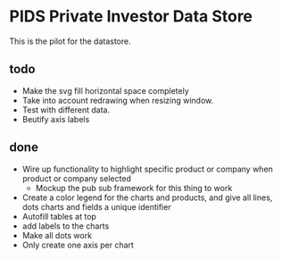 # PIDS Private Investor Data Store

This is the pilot for the datastore.

## todo

* Make the svg fill horizontal space completely
* Take into account redrawing when resizing window.
* Test with different data.
* Beutify axis labels

## done

* Wire up functionality to highlight specific product or company when product or company selected
	* Mockup the pub sub framework for this thing to work
* Create a color legend for the charts and products, and give all lines, dots charts and fields a unique identifier
* Autofill tables at top
* add labels to the charts
* Make all dots work
* Only create one axis per chart